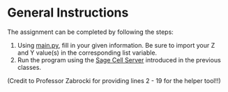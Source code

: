 # General Instructions
The assignment can be completed by following the steps:
1. Using [main.py](https://github.com/stoyonaga/EECS-Notes/blob/main/EECS%204161/Assignment%20%5B18%5D/main.py), fill in your given information. Be sure to import your Z and Y value(s) in the corresponding list variable.
2. Run the program using the [Sage Cell Server](https://sagecell.sagemath.org/) introduced in the previous classes.


(Credit to Professor Zabrocki for providing lines 2 - 19 for the helper tool!!)
